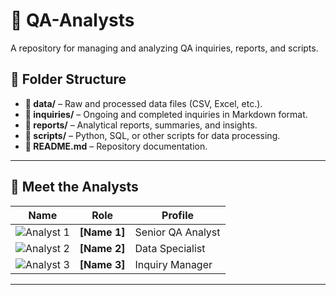 # 📝 QA-Analysts  

A repository for managing and analyzing QA inquiries, reports, and scripts.  

## 📂 Folder Structure  
- **📂 data/** – Raw and processed data files (CSV, Excel, etc.).  
- **📂 inquiries/** – Ongoing and completed inquiries in Markdown format.  
- **📂 reports/** – Analytical reports, summaries, and insights.  
- **📂 scripts/** – Python, SQL, or other scripts for data processing.  
- **📜 README.md** – Repository documentation.  

---

## 👥 Meet the Analysts  
| Name | Role | Profile |
|------|------|---------|
| ![Analyst 1](images/analyst1.jpg) | **[Name 1]** | Senior QA Analyst |
| ![Analyst 2](images/analyst2.jpg) | **[Name 2]** | Data Specialist |
| ![Analyst 3](images/analyst3.jpg) | **[Name 3]** | Inquiry Manager |

---

